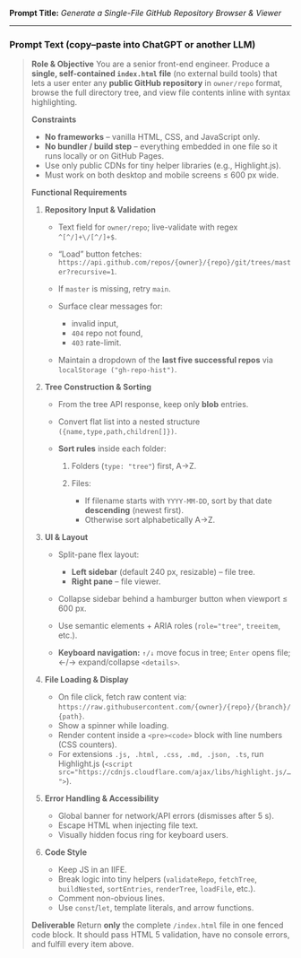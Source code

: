 **Prompt Title:** *Generate a Single-File GitHub Repository Browser & Viewer*

---

### Prompt Text (copy–paste into ChatGPT or another LLM)

> **Role & Objective**
> You are a senior front-end engineer. Produce a **single, self-contained `index.html` file** (no external build tools) that lets a user enter any **public GitHub repository** in `owner/repo` format, browse the full directory tree, and view file contents inline with syntax highlighting.
>
> **Constraints**
>
> * **No frameworks** – vanilla HTML, CSS, and JavaScript only.
> * **No bundler / build step** – everything embedded in one file so it runs locally or on GitHub Pages.
> * Use only public CDNs for tiny helper libraries (e.g., Highlight.js).
> * Must work on both desktop and mobile screens ≤ 600 px wide.
>
> **Functional Requirements**
>
> 1. **Repository Input & Validation**
>
>    * Text field for `owner/repo`; live-validate with regex `^[^/]+\/[^/]+$`.
>    * “Load” button fetches:
>      `https://api.github.com/repos/{owner}/{repo}/git/trees/master?recursive=1`.
>    * If `master` is missing, retry `main`.
>    * Surface clear messages for:
>
>      * invalid input,
>      * `404` repo not found,
>      * `403` rate-limit.
>    * Maintain a dropdown of the **last five successful repos** via `localStorage ("gh-repo-hist")`.
> 2. **Tree Construction & Sorting**
>
>    * From the tree API response, keep only **blob** entries.
>    * Convert flat list into a nested structure `({name,type,path,children[]})`.
>    * **Sort rules** inside each folder:
>
>      1. Folders (`type: "tree"`) first, A→Z.
>      2. Files:
>
>         * If filename starts with `YYYY-MM-DD`, sort by that date **descending** (newest first).
>         * Otherwise sort alphabetically A→Z.
> 3. **UI & Layout**
>
>    * Split-pane flex layout:
>
>      * **Left sidebar** (default 240 px, resizable) – file tree.
>      * **Right pane** – file viewer.
>    * Collapse sidebar behind a hamburger button when viewport ≤ 600 px.
>    * Use semantic elements + ARIA roles (`role="tree"`, `treeitem`, etc.).
>    * **Keyboard navigation:** `↑/↓` move focus in tree; `Enter` opens file; ←/→ expand/collapse `<details>`.
> 4. **File Loading & Display**
>
>    * On file click, fetch raw content via:
>      `https://raw.githubusercontent.com/{owner}/{repo}/{branch}/{path}`.
>    * Show a spinner while loading.
>    * Render content inside a `<pre><code>` block with line numbers (CSS counters).
>    * For extensions `.js, .html, .css, .md, .json, .ts`, run Highlight.js (`<script src="https://cdnjs.cloudflare.com/ajax/libs/highlight.js/…">`).
> 5. **Error Handling & Accessibility**
>
>    * Global banner for network/API errors (dismisses after 5 s).
>    * Escape HTML when injecting file text.
>    * Visually hidden focus ring for keyboard users.
> 6. **Code Style**
>
>    * Keep JS in an IIFE.
>    * Break logic into tiny helpers (`validateRepo`, `fetchTree`, `buildNested`, `sortEntries`, `renderTree`, `loadFile`, etc.).
>    * Comment non-obvious lines.
>    * Use `const`/`let`, template literals, and arrow functions.
>
> **Deliverable**
> Return **only** the complete `/index.html` file in one fenced code block.
> It should pass HTML 5 validation, have no console errors, and fulfill every item above.

